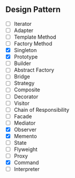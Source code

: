 ## Design Pattern

- [ ] Iterator
- [ ] Adapter
- [ ] Template Method
- [ ] Factory Method
- [x] Singleton
- [x] Prototype
- [ ] Builder
- [ ] Abstract Factory
- [ ] Bridge
- [ ] Strategy
- [ ] Composite
- [ ] Decorator
- [ ] Visitor
- [ ] Chain of Responsibility
- [ ] Facade
- [ ] Mediator
- [x] Observer
- [x] Memento
- [ ] State
- [ ] Flyweight
- [ ] Proxy
- [x] Command
- [ ] Interpreter
